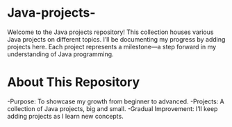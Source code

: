# Java-projects-
Welcome to the Java projects repository! This collection houses various Java projects on different topics. I’ll be documenting my progress by adding projects here.
Each project represents a milestone—a step forward in my understanding of Java programming.

# About This Repository
-Purpose: To showcase my growth from beginner to advanced.
-Projects: A collection of Java projects, big and small.
-Gradual Improvement: I’ll keep adding projects as I learn new concepts.

